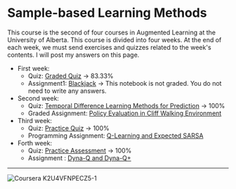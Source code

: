 # Sample-based Learning Methods


This course is the second of four courses in Augmented Learning at the University of Alberta. This course is divided into four weeks. At the end of each week, we must send exercises and quizzes related to the week's contents. I will post my answers on this page.

- First week:
  - Quiz: <a href="https://user-images.githubusercontent.com/47760229/195380819-7138d259-8a3a-4d4b-98a0-3fd45c544653.png">Graded Quiz</a> $\rightarrow$ 83.33%
  - Assignment1: <a href="https://github.com/arashsajjadi/reinforcement-learning/blob/main/University%20of%20Alberta/Sample-based%20Learning%20Methods/Week1/Blackjack.ipynb">Blackjack</a> $\rightarrow$ This notebook is not graded. You do not need to write any answers.
- Second week:
  - Quiz:  <a href="https://user-images.githubusercontent.com/47760229/195642841-48022332-976f-42cb-8171-db1cb552cae0.png">Temporal Difference Learning Methods for Prediction</a> $\rightarrow$ 100%
  - Graded Assignment: <a href="https://github.com/arashsajjadi/reinforcement-learning/blob/main/University%20of%20Alberta/Sample-based%20Learning%20Methods/Week2/assignment.ipynb">Policy Evaluation in Cliff Walking Environment</a>
- Third week:
  - Quiz: <a href="https://user-images.githubusercontent.com/47760229/195998359-27c0994b-5599-4256-b1ec-2bca5c7afcff.png">Practice Quiz</a> $\rightarrow$ 100%
  - Programming Assignment: <a href="https://github.com/arashsajjadi/reinforcement-learning/blob/main/University%20of%20Alberta/Sample-based%20Learning%20Methods/Week3/assignment.ipynb">Q-Learning and Expected SARSA</a> 
- Forth week:
  - Quiz: <a href="https://user-images.githubusercontent.com/47760229/196954269-a856cdce-90e0-42c8-bffc-3cb64a7256dd.png">Practice Assessment</a> $\rightarrow$ 100%
  - Assignment : <a href="https://github.com/arashsajjadi/reinforcement-learning/blob/main/University%20of%20Alberta/Sample-based%20Learning%20Methods/Week4/assignment.ipynb">Dyna-Q and Dyna-Q+</a>
------------------

![Coursera K2U4VFNPECZ5-1](https://user-images.githubusercontent.com/47760229/196968714-1945c045-42d1-4e7a-a9e0-658ebb6c8f2b.jpg)

